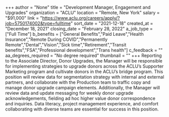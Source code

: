 +++
author = "None"
title = "Development Manager, Engagement and Upgrades"
organization = "ACLU"
location = "Remote, New York"
salary = "$91,000"
link = "https://www.aclu.org/careers/apply/?job=5750174002&type=fulltime"
sort_date = "2021-12-18"
created_at = "December 18, 2021"
closing_date = "February 28, 2022"
a_job_type = ["Full Time"]
b_benefits = ["General Benefits","Paid Leave","Health Insurance","Remote During COVID","Permanently Remote","Dental","Vision","Sick time","Retirement","Transit benefits","FSA","Professional development","Trans health"]
c_feedback = ""
aa_degrees_required = "No degree required"
thumbnail = ""
+++
Reporting to the Associate Director, Donor Upgrades, the Manager will be responsible for implementing strategies to upgrade donors across the ACLU’s Supporter Marketing program and cultivate donors in the ACLU’s bridge program. This position will review data for segmentation strategy with internal and external partners, and collaborate with the Production team to traffic copy and manage donor upgrade campaign elements. Additionally, the Manager will review data and update messaging for weekly donor upgrade acknowledgements, fielding ad hoc higher value donor correspondence and inquiries. Data literacy, project management experience, and comfort collaborating with diverse teams are essential for success in this position.